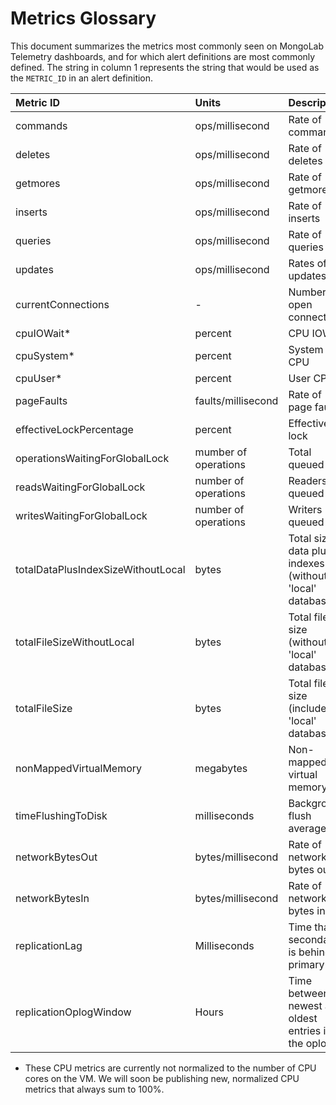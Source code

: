 # Metrics Glossary

This document summarizes the metrics most commonly seen on MongoLab Telemetry dashboards, and for which alert definitions are most commonly defined.
The string in column 1 represents the string that would be used as the `METRIC_ID` in an alert definition.

| Metric ID | Units | Description |
| :--------- | :----- | :----------- |
| commands | ops/millisecond | Rate of commands |
| deletes | ops/millisecond | Rate of deletes |
| getmores | ops/millisecond | Rate of getmores |
| inserts | ops/millisecond | Rate of inserts |
| queries | ops/millisecond | Rate of queries |
| updates | ops/millisecond | Rates of updates |
| currentConnections | - | Number of open connections |
| cpuIOWait* | percent | CPU IOWait
| cpuSystem* | percent | System CPU
| cpuUser* | percent | User CPU
| pageFaults | faults/millisecond | Rate of page faults |
| effectiveLockPercentage | percent | Effective lock |
| operationsWaitingForGlobalLock | mumber of operations | Total queued
| readsWaitingForGlobalLock | number of operations | Readers queued
| writesWaitingForGlobalLock | number of operations | Writers queued
| totalDataPlusIndexSizeWithoutLocal | bytes | Total size of data plus indexes (without 'local' database)
| totalFileSizeWithoutLocal | bytes | Total file size (without 'local' database)
| totalFileSize | bytes | Total file size (includes 'local' database)
| nonMappedVirtualMemory | megabytes | Non-mapped virtual memory
| timeFlushingToDisk | milliseconds | Background flush average |
| networkBytesOut | bytes/millisecond | Rate of network bytes out
| networkBytesIn | bytes/millisecond | Rate of network bytes in
| replicationLag | Milliseconds | Time that secondary is behind primary
| replicationOplogWindow | Hours | Time between newest and oldest entries in the oplog

* These CPU metrics are currently not normalized to the number of CPU cores on the VM. We will soon be publishing new, normalized CPU metrics that always sum to 100%.

